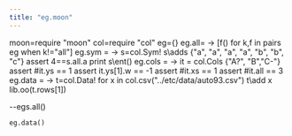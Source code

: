 ```yaml
---
title: "eg.moon"
---
```


moon=require "moon"
col=require "col"
eg={}
eg.all= -> [f() for k,f in pairs eg when k!="all"]
eg.sym = ->
  s=col.Sym!
  s\adds {"a", "a", "a", "a", "b", "b", "c"}
  assert 4==s.all.a
  print s\ent()
eg.cols = ->
  it = col.Cols {"A?", "B","C-"}
  assert #it.ys == 1
  assert it.ys[1].w == -1
  assert #it.xs == 1
  assert #it.all == 3
eg.data = ->
  t=col.Data!
  for x in col.csv("../etc/data/auto93.csv")
    t\add x
  lib.oo(t.rows[1])

--egs.all()

```moonscript
eg.data()
```
